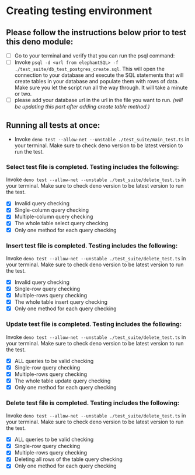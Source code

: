 # Creating testing environment

## Please follow the instructions below prior to test this deno module:

- [ ] Go to your terminal and verify that you can run the psql command:
- [ ] Invoke `psql -d <url from elephantSQL> -f ./test_suite/db_test_postgres_create.sql`. This will open the connection to your database and execute the SQL statements that will create tables in your database and populate them with rows of data. Make sure you let the script run all the way through. It will take a minute or two.
- [ ] please add your database url in the url in the file you want to run.
      _(will be updating this part after adding create table method.)_

## Running all tests at once:

- Invoke `deno test --allow-net --unstable ./test_suite/main_test.ts` in your terminal. Make sure to check deno version to be latest version to run the test.

### Select test file is completed. Testing includes the following:

Invoke `deno test --allow-net --unstable ./test_suite/delete_test.ts` in your terminal. Make sure to check deno version to be latest version to run the test.

- [x] Invalid query checking
- [x] Single-column query checking
- [x] Multiple-column query checking
- [x] The whole table select query checking
- [x] Only one method for each query checking

### Insert test file is completed. Testing includes the following:

Invoke `deno test --allow-net --unstable ./test_suite/delete_test.ts` in your terminal. Make sure to check deno version to be latest version to run the test.

- [x] Invalid query checking
- [x] Single-row query checking
- [x] Multiple-rows query checking
- [x] The whole table insert query checking
- [x] Only one method for each query checking

### Update test file is completed. Testing includes the following:

Invoke `deno test --allow-net --unstable ./test_suite/delete_test.ts` in your terminal. Make sure to check deno version to be latest version to run the test.

- [x] ALL queries to be valid checking
- [x] Single-row query checking
- [x] Multiple-rows query checking
- [x] The whole table update query checking
- [x] Only one method for each query checking

### Delete test file is completed. Testing includes the following:

Invoke `deno test --allow-net --unstable ./test_suite/delete_test.ts` in your terminal. Make sure to check deno version to be latest version to run the test.

- [x] ALL queries to be valid checking
- [x] Single-row query checking
- [x] Multiple-rows query checking
- [x] Deleting all rows of the table query checking
- [x] Only one method for each query checking
